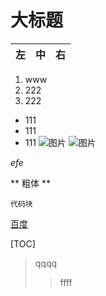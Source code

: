 # 大标题 

|左|中|右|
|:-----|:----:|----:|


1. www
2. 222
3. 222

* 111
* 111
* 111
![图片](./1.jpg)
![图片](http://pic.netbian.com/uploads/allimg/190922/212043-1569158443de0c.jpg)


*efe*

** 粗体 **







    代码块

[百度](https://www.baidu.com/)



[TOC]


> qqqq 
> > ffff

